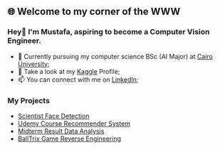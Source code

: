 ## 🌐 Welcome to my corner of the WWW
### Hey👋 I'm Mustafa, aspiring to become a Computer Vision Engineer.

<!-- Here are some ideas to get you started: -->

- 🔭 Currently pursuing my computer science BSc (AI Major) at [Cairo University](https://fcai.cu.edu.eg/);
- 🤖 Take a look at my [Kaggle](https://kaggle.com/mu6tf2/) Profile;
- 📫 You can connect with me on [LinkedIn](https://www.linkedin.com/in/mu57f4/);
### My Projects
<!-- BLOG-POST-LIST:START -->
- [Scientist Face Detection](https://github.com/mu57f4/Scientist-Face-Detection)
- [Udemy Course Recommender System](https://github.com/mu57f4/Course-Recommandation-System)
- [Midterm Result Data Analysis](https://github.com/mu57f4/software_midterm_data_analysis)
- [BallTrix Game Reverse Engineering](https://github.com/mu57f4/BallTrix_Reverse_Engineering)
<!-- BLOG-POST-LIST:END -->
